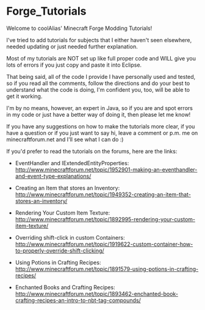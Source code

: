Forge_Tutorials
===============

Welcome to coolAlias' Minecraft Forge Modding Tutorials!

I've tried to add tutorials for subjects that I either haven't seen elsewhere, needed updating or just needed
further explanation.

Most of my tutorials are NOT set up like full proper code and WILL give you lots of errors if you just
copy and paste it into Eclipse.

That being said, all of the code I provide I have personally used and tested, so if you read all the comments,
follow the directions and do your best to understand what the code is doing, I'm confident you, too, will be
able to get it working.

I'm by no means, however, an expert in Java, so if you are and spot errors in my code or just have a better way
of doing it, then please let me know!

If you have any suggestions on how to make the tutorials more clear, if you have a question or if you just want to
say hi, leave a comment or p.m. me on minecraftforum.net and I'll see what I can do :)

If you'd prefer to read the tutorials on the forums, here are the links:

- EventHandler and IExtendedEntityProperties:
  http://www.minecraftforum.net/topic/1952901-making-an-eventhandler-and-event-type-explanations/

- Creating an Item that stores an Inventory:
  http://www.minecraftforum.net/topic/1949352-creating-an-item-that-stores-an-inventory/

- Rendering Your Custom Item Texture:
  http://www.minecraftforum.net/topic/1892995-rendering-your-custom-item-texture/

- Overriding shift-click in custom Containers:
  http://www.minecraftforum.net/topic/1919622-custom-container-how-to-properly-override-shift-clicking/

- Using Potions in Crafting Recipes:
  http://www.minecraftforum.net/topic/1891579-using-potions-in-crafting-recipes/

- Enchanted Books and Crafting Recipes:
  http://www.minecraftforum.net/topic/1893462-enchanted-book-crafting-recipes-an-intro-to-nbt-tag-compounds/
